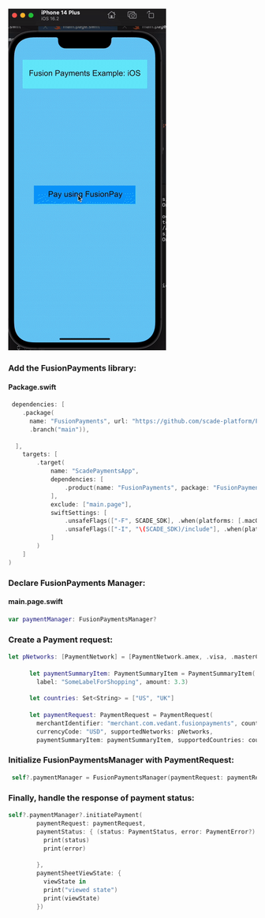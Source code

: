 




![alt_text](images/image.gif "image_tooltip")


### Add the FusionPayments library: 

#### Package.swift


```swift
 dependencies: [
    .package(
      name: "FusionPayments", url: "https://github.com/scade-platform/FusionPayments.git",
      .branch("main")),
   
  ],
    targets: [
        .target(
            name: "ScadePaymentsApp",
            dependencies: [
            	.product(name: "FusionPayments", package: "FusionPayments"),
            ],
            exclude: ["main.page"],
            swiftSettings: [
                .unsafeFlags(["-F", SCADE_SDK], .when(platforms: [.macOS, .iOS])),
                .unsafeFlags(["-I", "\(SCADE_SDK)/include"], .when(platforms: [.android])),
            ]
        )
    ]
)
```


### Declare FusionPayments Manager:

#### main.page.swift


```swift
var paymentManager: FusionPaymentsManager?
```


 
### Create a Payment request: 


```swift
let pNetworks: [PaymentNetwork] = [PaymentNetwork.amex, .visa, .masterCard]

      let paymentSummaryItem: PaymentSummaryItem = PaymentSummaryItem(
        label: "SomeLabelForShopping", amount: 3.3)

      let countries: Set<String> = ["US", "UK"]

      let paymentRequest: PaymentRequest = PaymentRequest(
        merchantIdentifier: "merchant.com.vedant.fusionpayments", countryCode: "US",
        currencyCode: "USD", supportedNetworks: pNetworks,
        paymentSummaryItem: paymentSummaryItem, supportedCountries: countries)
```


### Initialize FusionPaymentsManager with PaymentRequest: 


```swift
 self?.paymentManager = FusionPaymentsManager(paymentRequest: paymentRequest)
```


### Finally, handle the response of payment status: 


```swift
self?.paymentManager?.initiatePayment(
        paymentRequest: paymentRequest,
        paymentStatus: { (status: PaymentStatus, error: PaymentError?) in
          print(status)
          print(error)

        },
        paymentSheetViewState: {
          viewState in
          print("viewed state")
          print(viewState)
        })
```


